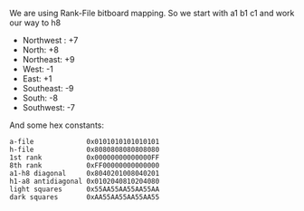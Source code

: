 We are using Rank-File bitboard mapping. So we start with a1 b1 c1 and work our way to h8

- Northwest : +7
- North: +8
- Northeast: +9
- West: -1
- East: +1
- Southeast: -9
- South: -8
- Southwest: -7

And some hex constants:

```pseudocode
a-file             0x0101010101010101
h-file             0x8080808080808080
1st rank           0x00000000000000FF
8th rank           0xFF00000000000000
a1-h8 diagonal     0x8040201008040201
h1-a8 antidiagonal 0x0102040810204080
light squares      0x55AA55AA55AA55AA
dark squares       0xAA55AA55AA55AA55
```